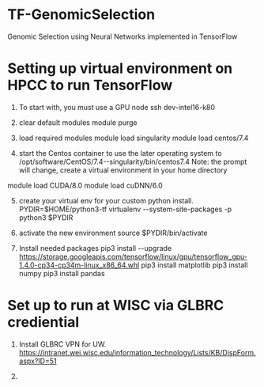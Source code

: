 # TF-GenomicSelection
Genomic Selection using Neural Networks implemented in TensorFlow


# Setting up virtual environment on HPCC to run TensorFlow

1. To start with, you must use a GPU node
ssh dev-intel16-k80
2. clear default modules
module purge
3. load required modules
module load singularity
module load centos/7.4
 
4. start the Centos container to use the later operating system to
/opt/software/CentOS/7.4--singularity/bin/centos7.4
Note: the prompt will change, create a virtual environment in your home directory
 
module load CUDA/8.0
module load cuDNN/6.0
 
5. create your virtual env for your custom python install.
PYDIR=$HOME/python3-tf
virtualenv --system-site-packages -p python3 $PYDIR

6. activate the new environment
source $PYDIR/bin/activate

7. Install needed packages
pip3 install --upgrade https://storage.googleapis.com/tensorflow/linux/gpu/tensorflow_gpu-1.4.0-cp34-cp34m-linux_x86_64.whl
pip3 install matplotlib
pip3 install numpy
pip3 install pandas


# Set up to run at WISC via GLBRC crediential

1. Install GLBRC VPN for UW. 
https://intranet.wei.wisc.edu/information_technology/Lists/KB/DispForm.aspx?ID=51

2. 
